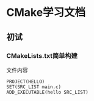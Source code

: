 # CMake学习文档

## 初试

### CMakeLists.txt简单构建

文件内容

```
PROJECT(HELLO)
SET(SRC_LIST main.c)
ADD_EXECUTABLE(hello SRC_LIST)
```